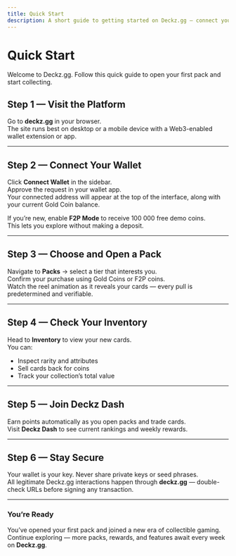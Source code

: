 ```yaml
---
title: Quick Start
description: A short guide to getting started on Deckz.gg — connect your wallet, open your first pack, and explore the platform’s main features in minutes.
---
```


# Quick Start

Welcome to Deckz.gg. Follow this quick guide to open your first pack and start collecting.

## Step 1 — Visit the Platform
Go to **deckz.gg** in your browser.  
The site runs best on desktop or a mobile device with a Web3-enabled wallet extension or app.

---

## Step 2 — Connect Your Wallet
Click **Connect Wallet** in the sidebar.  
Approve the request in your wallet app.  
Your connected address will appear at the top of the interface, along with your current Gold Coin balance.

If you’re new, enable **F2P Mode** to receive 100 000 free demo coins.  
This lets you explore without making a deposit.

---

## Step 3 — Choose and Open a Pack
Navigate to **Packs** → select a tier that interests you.  
Confirm your purchase using Gold Coins or F2P coins.  
Watch the reel animation as it reveals your cards — every pull is predetermined and verifiable.

---

## Step 4 — Check Your Inventory
Head to **Inventory** to view your new cards.  
You can:
- Inspect rarity and attributes  
- Sell cards back for coins  
- Track your collection’s total value  

---

## Step 5 — Join Deckz Dash
Earn points automatically as you open packs and trade cards.  
Visit **Deckz Dash** to see current rankings and weekly rewards.

---

## Step 6 — Stay Secure
Your wallet is your key. Never share private keys or seed phrases.  
All legitimate Deckz.gg interactions happen through **deckz.gg** — double-check URLs before signing any transaction.

---

### You’re Ready
You’ve opened your first pack and joined a new era of collectible gaming.  
Continue exploring — more packs, rewards, and features await every week on **Deckz.gg**.
